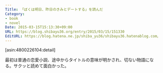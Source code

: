 ```yaml
---
Title: 「ぼくは明日、昨日のきみとデートする」を読んだ
Category:
- book
- novel
Date: 2015-03-15T15:13:30+09:00
URL: https://blog.shibayu36.org/entry/2015/03/15/151330
EditURL: https://blog.hatena.ne.jp/shiba_yu36/shibayu36.hatenablog.com/atom/entry/8454420450088177918
---
```


[asin:4800226104:detail]

最初は普通の恋愛小説、途中からタイトルの意味が明かされ、切ない物語になる。サクッと読めて面白かった。
